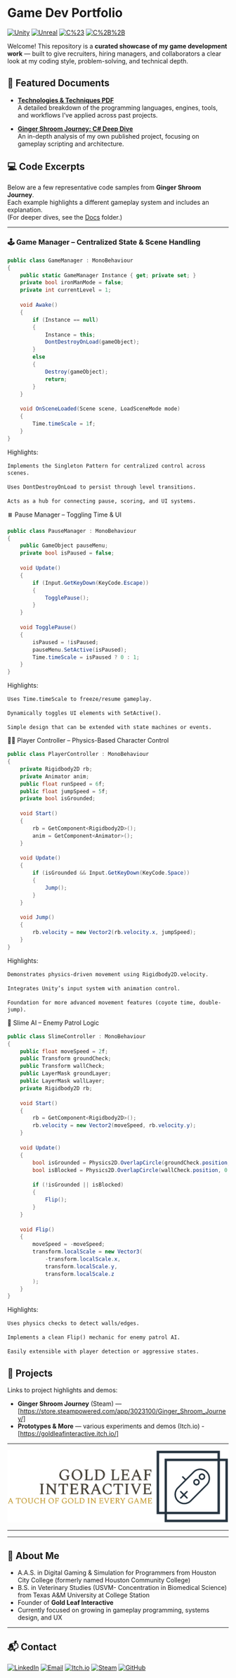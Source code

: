 # Game Dev Portfolio

[![Unity](https://img.shields.io/badge/Engine-Unity-informational?logo=unity)](https://unity.com/)
[![Unreal](https://img.shields.io/badge/Engine-Unreal-informational?logo=unreal-engine)](https://www.unrealengine.com/)
[![C%23](https://img.shields.io/badge/Language-C%23-informational?logo=c-sharp)](https://learn.microsoft.com/en-us/dotnet/csharp/)
[![C%2B%2B](https://img.shields.io/badge/Language-C%2B%2B-informational?logo=c%2B%2B)](https://isocpp.org/)

Welcome! This repository is a **curated showcase of my game development work** — built to give 
recruiters, hiring managers, and collaborators a clear look at my coding style, problem-solving, 
and technical depth.

## 📄 Featured Documents
- **[Technologies & Techniques PDF](Docs/MC_ProjectExperiences.pdf)**  
  A detailed breakdown of the programming languages, engines, tools, and workflows I’ve applied 
  across past projects.  

- **[Ginger Shroom Journey: C# Deep Dive](Docs/GSJ_CSharp_Analysis.pdf)**  
  An in-depth analysis of my own published project, focusing on gameplay scripting and 
  architecture.  

## 💻 Code Excerpts
Below are a few representative code samples from **Ginger Shroom Journey**.  
Each example highlights a different gameplay system and includes an explanation.  
(For deeper dives, see the [Docs](Docs) folder.)

---

### 🕹️ Game Manager – Centralized State & Scene Handling
```csharp
public class GameManager : MonoBehaviour
{
    public static GameManager Instance { get; private set; }
    private bool ironManMode = false;
    private int currentLevel = 1;

    void Awake()
    {
        if (Instance == null)
        {
            Instance = this;
            DontDestroyOnLoad(gameObject);
        }
        else
        {
            Destroy(gameObject);
            return;
        }
    }

    void OnSceneLoaded(Scene scene, LoadSceneMode mode)
    {
        Time.timeScale = 1f;
    }
}
```

Highlights:

    Implements the Singleton Pattern for centralized control across scenes.

    Uses DontDestroyOnLoad to persist through level transitions.

    Acts as a hub for connecting pause, scoring, and UI systems.

⏸️ Pause Manager – Toggling Time & UI
```csharp
public class PauseManager : MonoBehaviour
{
    public GameObject pauseMenu;
    private bool isPaused = false;

    void Update()
    {
        if (Input.GetKeyDown(KeyCode.Escape))
        {
            TogglePause();
        }
    }

    void TogglePause()
    {
        isPaused = !isPaused;
        pauseMenu.SetActive(isPaused);
        Time.timeScale = isPaused ? 0 : 1;
    }
}
```
Highlights:

    Uses Time.timeScale to freeze/resume gameplay.

    Dynamically toggles UI elements with SetActive().

    Simple design that can be extended with state machines or events.

🧑‍🚀 Player Controller – Physics-Based Character Control
```csharp
public class PlayerController : MonoBehaviour
{
    private Rigidbody2D rb;
    private Animator anim;
    public float runSpeed = 6f;
    public float jumpSpeed = 5f;
    private bool isGrounded;

    void Start()
    {
        rb = GetComponent<Rigidbody2D>();
        anim = GetComponent<Animator>();
    }

    void Update()
    {
        if (isGrounded && Input.GetKeyDown(KeyCode.Space))
        {
            Jump();
        }
    }

    void Jump()
    {
        rb.velocity = new Vector2(rb.velocity.x, jumpSpeed);
    }
}
```
Highlights:

    Demonstrates physics-driven movement using Rigidbody2D.velocity.

    Integrates Unity’s input system with animation control.

    Foundation for more advanced movement features (coyote time, double-jump).

🐌 Slime AI – Enemy Patrol Logic
```csharp
public class SlimeController : MonoBehaviour
{
    public float moveSpeed = 2f;
    public Transform groundCheck;
    public Transform wallCheck;
    public LayerMask groundLayer;
    public LayerMask wallLayer;
    private Rigidbody2D rb;

    void Start()
    {
        rb = GetComponent<Rigidbody2D>();
        rb.velocity = new Vector2(moveSpeed, rb.velocity.y);
    }

    void Update()
    {
        bool isGrounded = Physics2D.OverlapCircle(groundCheck.position, 0.2f, groundLayer);
        bool isBlocked = Physics2D.OverlapCircle(wallCheck.position, 0.2f, wallLayer);

        if (!isGrounded || isBlocked)
        {
            Flip();
        }
    }

    void Flip()
    {
        moveSpeed = -moveSpeed;
        transform.localScale = new Vector3(
            -transform.localScale.x,
            transform.localScale.y,
            transform.localScale.z
        );
    }
}
```
Highlights:

    Uses physics checks to detect walls/edges.

    Implements a clean Flip() mechanic for enemy patrol AI.

    Easily extensible with player detection or aggressive states.

## 🚀 Projects
Links to project highlights and demos:  
- **Ginger Shroom Journey** (Steam) — [https://store.steampowered.com/app/3023100/Ginger_Shroom_Journey/]  
- **Prototypes & More** — various experiments and demos (Itch.io) - [https://goldleafinteractive.itch.io/]

---

[![Alt text](Docs/assets/revisedLogoForGitHubPages.png)](https://goldleafinteractive.itch.io)

---
  
---

## 👋 About Me
- A.A.S. in Digital Gaming & Simulation for Programmers from Houston City College (formerly named Houston Community College)
- B.S. in Veterinary Studies (USVM- Concentration in Biomedical Science) from Texas A&M University at College Station
- Founder of **Gold Leaf Interactive**
- Currently focused on growing in gameplay programming, systems design, and UX

---

## 📬 Contact  

[![LinkedIn](https://img.shields.io/badge/LinkedIn-Profile-blue?logo=linkedin)](www.linkedin.com/in/marwan-charafeddine-213065155) 
[![Email](https://img.shields.io/badge/Email-Contact%20Me-red?logo=gmail)](mailto:mcharafeddinedev@gmail.com) 
[![Itch.io](https://img.shields.io/badge/Itch.io-Portfolio-critical?logo=itch.io)](https://goldleafinteractive.itch.io/) 
[![Steam](https://img.shields.io/badge/Steam-Projects-lightgrey?logo=steam)](https://store.steampowered.com/app/3023100/Ginger_Shroom_Journey/) 
[![GitHub](https://img.shields.io/badge/GitHub-Portfolio-black?logo=github)](https://github.com/mcharafeddinedev)


